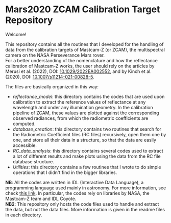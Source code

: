 # Mars2020 ZCAM Calibration Target Repository

Welcome!

This repository contains all the routines that I developed for the handling of data from the calibration targets of Mastcam-Z (or ZCAM), the multispectral camera on the NASA Perseverance Mars rover.<br>
For a better understanding of the nomenclature and how the reflectance calibration of Mastcam-Z works, the user should rely on the articles by Merusi et al. (2022), DOI: <a href="https://doi.org/10.1029/2022EA002552">10.1029/2022EA002552</a>, and by Kinch et al. (2020), DOI: <a href="https://doi.org/10.1007/s11214-021-00828-5">10.1007/s11214-021-00828-5</a>.

The files are basically organized in this way:
- <i>reflectance_model</i>: this directory contains the codes that are used upon calibration to extract the reference values of reflectance at any wavelength and under any illumination geometry. In the calibration pipeline of ZCAM, these values are plotted against the corresponding observed radiances, from which the radiometric coefficients are computed.
- <i>database_creation</i>: this directory contains two routines that search for the Radiometric Coefficient files (RC files) recursively, open them one by one, and store all their data in a structure, so that the data are easily accessible.
- <i>RC_data_analysis</i>: this directory contains several codes used to extract a lot of different results and make plots using the data from the RC file database structure.
- <i>Utilities</i>: this directory contains a few routines that I wrote to do simple operations that I didn't find in the bigger libraries.

<b>NB</b>: All the codes are written in IDL (Interactive Data Language), a programming language used mainly in astronomy. For more information, see check <a href="https://www.l3harrisgeospatial.com/Software-Technology/IDL">this link</a>. In particular, the codes rely on libraries by NASA, the Mastcam-Z team and IDL Coyote.<br>
<b>NB2</b>: This repository only hosts the code files used to handle and extract the data, but not the data files. More information is given in the readme files in each directory.
